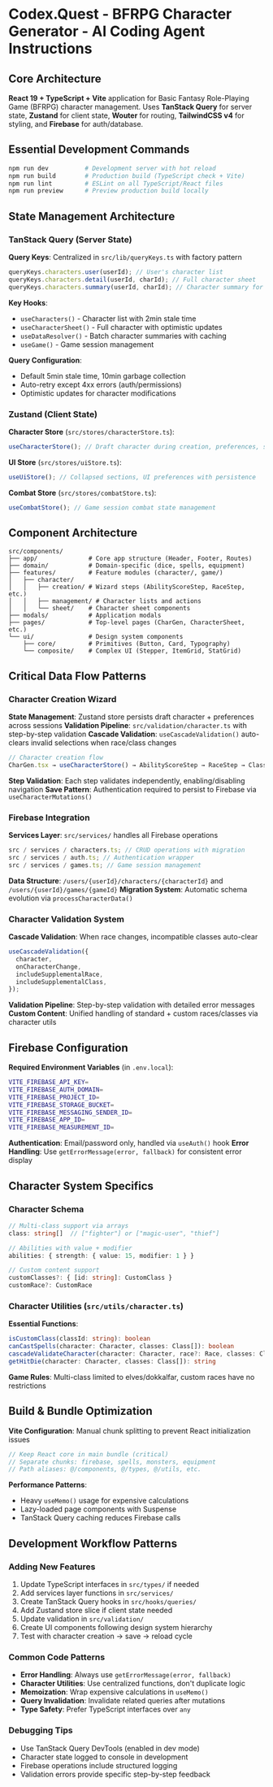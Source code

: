 # Codex.Quest - BFRPG Character Generator - AI Coding Agent Instructions

## Core Architecture

**React 19 + TypeScript + Vite** application for Basic Fantasy Role-Playing Game (BFRPG) character management. Uses **TanStack Query** for server state, **Zustand** for client state, **Wouter** for routing, **TailwindCSS v4** for styling, and **Firebase** for auth/database.

## Essential Development Commands

```bash
npm run dev          # Development server with hot reload
npm run build        # Production build (TypeScript check + Vite)
npm run lint         # ESLint on all TypeScript/React files
npm run preview      # Preview production build locally
```

## State Management Architecture

### TanStack Query (Server State)

**Query Keys**: Centralized in `src/lib/queryKeys.ts` with factory pattern

```typescript
queryKeys.characters.user(userId); // User's character list
queryKeys.characters.detail(userId, charId); // Full character sheet
queryKeys.characters.summary(userId, charId); // Character summary for lists
```

**Key Hooks**:

- `useCharacters()` - Character list with 2min stale time
- `useCharacterSheet()` - Full character with optimistic updates
- `useDataResolver()` - Batch character summaries with caching
- `useGame()` - Game session management

**Query Configuration**:

- Default 5min stale time, 10min garbage collection
- Auto-retry except 4xx errors (auth/permissions)
- Optimistic updates for character modifications

### Zustand (Client State)

**Character Store** (`src/stores/characterStore.ts`):

```typescript
useCharacterStore(); // Draft character during creation, preferences, step navigation
```

**UI Store** (`src/stores/uiStore.ts`):

```typescript
useUiStore(); // Collapsed sections, UI preferences with persistence
```

**Combat Store** (`src/stores/combatStore.ts`):

```typescript
useCombatStore(); // Game session combat state management
```

## Component Architecture

```
src/components/
├── app/              # Core app structure (Header, Footer, Routes)
├── domain/           # Domain-specific (dice, spells, equipment)
├── features/         # Feature modules (character/, game/)
│   ├── character/
│   │   ├── creation/ # Wizard steps (AbilityScoreStep, RaceStep, etc.)
│   │   ├── management/ # Character lists and actions
│   │   └── sheet/    # Character sheet components
├── modals/           # Application modals
├── pages/            # Top-level pages (CharGen, CharacterSheet, etc.)
└── ui/               # Design system components
    ├── core/         # Primitives (Button, Card, Typography)
    └── composite/    # Complex UI (Stepper, ItemGrid, StatGrid)
```

## Critical Data Flow Patterns

### Character Creation Wizard

**State Management**: Zustand store persists draft character + preferences across sessions
**Validation Pipeline**: `src/validation/character.ts` with step-by-step validation
**Cascade Validation**: `useCascadeValidation()` auto-clears invalid selections when race/class changes

```typescript
// Character creation flow
CharGen.tsx → useCharacterStore() → AbilityScoreStep → RaceStep → ClassStep → etc.
```

**Step Validation**: Each step validates independently, enabling/disabling navigation
**Save Pattern**: Authentication required to persist to Firebase via `useCharacterMutations()`

### Firebase Integration

**Services Layer**: `src/services/` handles all Firebase operations

```typescript
src / services / characters.ts; // CRUD operations with migration
src / services / auth.ts; // Authentication wrapper
src / services / games.ts; // Game session management
```

**Data Structure**: `/users/{userId}/characters/{characterId}` and `/users/{userId}/games/{gameId}`
**Migration System**: Automatic schema evolution via `processCharacterData()`

### Character Validation System

**Cascade Validation**: When race changes, incompatible classes auto-clear

```typescript
useCascadeValidation({
  character,
  onCharacterChange,
  includeSupplementalRace,
  includeSupplementalClass,
});
```

**Validation Pipeline**: Step-by-step validation with detailed error messages
**Custom Content**: Unified handling of standard + custom races/classes via character utils

## Firebase Configuration

**Required Environment Variables** (in `.env.local`):

```bash
VITE_FIREBASE_API_KEY=
VITE_FIREBASE_AUTH_DOMAIN=
VITE_FIREBASE_PROJECT_ID=
VITE_FIREBASE_STORAGE_BUCKET=
VITE_FIREBASE_MESSAGING_SENDER_ID=
VITE_FIREBASE_APP_ID=
VITE_FIREBASE_MEASUREMENT_ID=
```

**Authentication**: Email/password only, handled via `useAuth()` hook
**Error Handling**: Use `getErrorMessage(error, fallback)` for consistent error display

## Character System Specifics

### Character Schema

```typescript
// Multi-class support via arrays
class: string[]  // ["fighter"] or ["magic-user", "thief"]

// Abilities with value + modifier
abilities: { strength: { value: 15, modifier: 1 } }

// Custom content support
customClasses?: { [id: string]: CustomClass }
customRace?: CustomRace
```

### Character Utilities (`src/utils/character.ts`)

**Essential Functions**:

```typescript
isCustomClass(classId: string): boolean
canCastSpells(character: Character, classes: Class[]): boolean
cascadeValidateCharacter(character: Character, race?: Race, classes: Class[]): Character
getHitDie(character: Character, classes: Class[]): string
```

**Game Rules**: Multi-class limited to elves/dokkalfar, custom races have no restrictions

## Build & Bundle Optimization

**Vite Configuration**: Manual chunk splitting to prevent React initialization issues

```typescript
// Keep React core in main bundle (critical)
// Separate chunks: firebase, spells, monsters, equipment
// Path aliases: @/components, @/types, @/utils, etc.
```

**Performance Patterns**:

- Heavy `useMemo()` usage for expensive calculations
- Lazy-loaded page components with Suspense
- TanStack Query caching reduces Firebase calls

## Development Workflow Patterns

### Adding New Features

1. Update TypeScript interfaces in `src/types/` if needed
2. Add services layer functions in `src/services/`
3. Create TanStack Query hooks in `src/hooks/queries/`
4. Add Zustand store slice if client state needed
5. Update validation in `src/validation/`
6. Create UI components following design system hierarchy
7. Test with character creation → save → reload cycle

### Common Code Patterns

- **Error Handling**: Always use `getErrorMessage(error, fallback)`
- **Character Utilities**: Use centralized functions, don't duplicate logic
- **Memoization**: Wrap expensive calculations in `useMemo()`
- **Query Invalidation**: Invalidate related queries after mutations
- **Type Safety**: Prefer TypeScript interfaces over `any`

### Debugging Tips

- Use TanStack Query DevTools (enabled in dev mode)
- Character state logged to console in development
- Firebase operations include structured logging
- Validation errors provide specific step-by-step feedback
